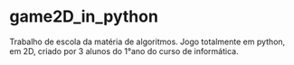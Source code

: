 # game2D_in_python
Trabalho de escola da matéria de algoritmos. Jogo totalmente em python, em 2D, criado por 3 alunos do 1°ano do curso de informática.
